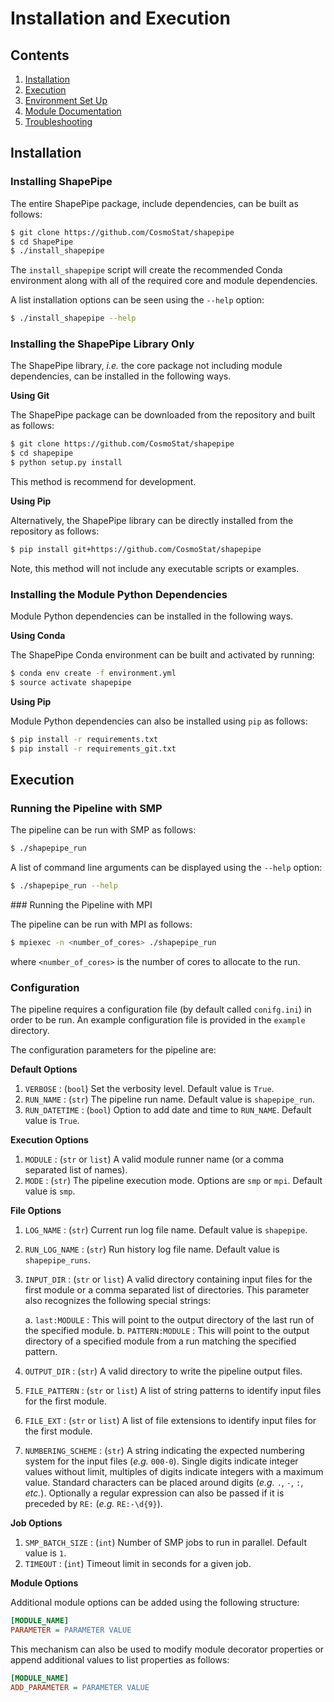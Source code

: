 # Installation and Execution

## Contents

1. [Installation](#installation)
1. [Execution](#execution)
1. [Environment Set Up](./environment.md)
1. [Module Documentation](./module_docs.md)
1. [Troubleshooting](./Troubleshooting.md)

## Installation

### Installing ShapePipe

The entire ShapePipe package, include dependencies, can be built as follows:

```bash
$ git clone https://github.com/CosmoStat/shapepipe
$ cd ShapePipe
$ ./install_shapepipe
```

The `install_shapepipe` script will create the recommended Conda environment
along with all of the required core and module dependencies.

A list installation options can be seen using the `--help` option:

```bash
$ ./install_shapepipe --help
```

### Installing the ShapePipe Library Only

The ShapePipe library, *i.e.* the core package not including module dependencies,
can be installed in the following ways.

**Using Git**

The ShapePipe package can be downloaded from the repository
and built as follows:

```bash
$ git clone https://github.com/CosmoStat/shapepipe
$ cd shapepipe
$ python setup.py install
```

This method is recommend for development.

**Using Pip**

Alternatively, the ShapePipe library can be directly installed from the
repository as follows:

```bash
$ pip install git+https://github.com/CosmoStat/shapepipe
```

Note, this method will not include any executable scripts or examples.

### Installing the Module Python Dependencies

Module Python dependencies can be installed in the following ways.

**Using Conda**

The ShapePipe Conda environment can be built and activated by running:

```bash
$ conda env create -f environment.yml
$ source activate shapepipe
```

**Using Pip**

Module Python dependencies can also be installed using ``pip`` as follows:

```bash
$ pip install -r requirements.txt
$ pip install -r requirements_git.txt
```

## Execution

### Running the Pipeline with SMP

The pipeline can be run with SMP as follows:

```bash
$ ./shapepipe_run
```

A list of command line arguments can be displayed using the ``--help``
option:

```bash
$ ./shapepipe_run --help
```

### Running the Pipeline with MPI

The pipeline can be run with MPI as follows:

```bash
$ mpiexec -n <number_of_cores> ./shapepipe_run
```

where `<number_of_cores>` is the number of cores to allocate to the run.

### Configuration

The pipeline requires a configuration file (by default called `conifg.ini`)
in order to be run. An example configuration file is provided in the
`example` directory.

The configuration parameters for the pipeline are:

**Default Options**

1. `VERBOSE` : (`bool`) Set the verbosity level. Default value is `True`.
2. `RUN_NAME` : (`str`) The pipeline run name. Default value is
   `shapepipe_run`.
3. `RUN_DATETIME` : (`bool`) Option to add date and time to `RUN_NAME`.
   Default value is `True`.

**Execution Options**

1. `MODULE` : (`str` or `list`) A valid module runner name (or a comma
   separated list of names).
2. `MODE` : (`str`) The pipeline execution mode. Options are `smp` or
   `mpi`. Default value is `smp`.

**File Options**

1. `LOG_NAME` : (`str`) Current run log file name. Default value is
   `shapepipe`.
2. `RUN_LOG_NAME` : (`str`) Run history log file name. Default value is
   `shapepipe_runs`.
3. `INPUT_DIR` : (`str` or `list`) A valid directory containing input
   files for the first module or a comma separated list of directories. This
   parameter also recognizes the following special strings:

   a. `last:MODULE` : This will point to the output directory of the last run
      of the specified module.
   b. `PATTERN:MODULE` : This will point to the output directory of a
      specified module from a run matching the specified pattern.

4. `OUTPUT_DIR` : (`str`) A valid directory to write the pipeline output
   files.
5. `FILE_PATTERN` : (`str` or `list`) A list of string patterns to
   identify input files for the first module.
6. `FILE_EXT` : (`str` or `list`) A list of file extensions to identify
   input files for the first module.
7. `NUMBERING_SCHEME` : (`str`) A string indicating the expected numbering
   system for the input files (*e.g.* `000-0`). Single digits indicate
   integer values without limit, multiples of digits indicate integers with a
   maximum value. Standard characters can be placed around digits (*e.g.*
   `.`, `-`, `:`, *etc.*). Optionally a regular expression can also be
   passed if it is preceded by `RE:` (*e.g.* `RE:-\d{9}`).

**Job Options**

1. `SMP_BATCH_SIZE` : (`int`) Number of SMP jobs to run in parallel.
   Default value is `1`.
2. `TIMEOUT` : (`int`) Timeout limit in seconds for a given job.

**Module Options**

Additional module options can be added using the following structure:

```ini
[MODULE_NAME]
PARAMETER = PARAMETER VALUE
```

This mechanism can also be used to modify module decorator properties or append
additional values to list properties as follows:

```ini
[MODULE_NAME]
ADD_PARAMETER = PARAMETER VALUE
```
